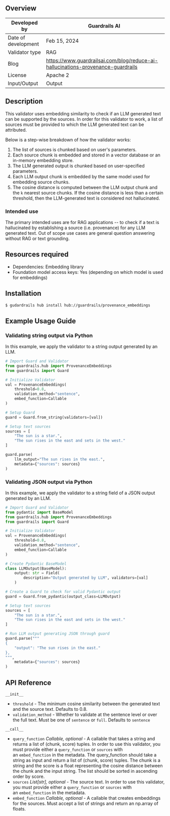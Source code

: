 ## Overview

| Developed by | Guardrails AI |
| --- | --- |
| Date of development | Feb 15, 2024 |
| Validator type | RAG |
| Blog | https://www.guardrailsai.com/blog/reduce-ai-hallucinations-provenance-guardrails |
| License | Apache 2 |
| Input/Output | Output |

## Description

This validator uses embedding similarity to check if an LLM generated text can be supported by the sources. In order for this validator to work, a list of sources must be provided to which the LLM generated text can be  attributed.

Below is a step-wise breakdown of how the validator works:
1. The list of sources is chunked based on user's parameters. 
2. Each source chunk is embedded and stored in a vector database or an in-memory embedding store.
3. The LLM generated output is chunked based on user-specified parameters.
4. Each LLM output chunk is embedded by the same model used for embedding source chunks.
5. The cosine distance is computed between the LLM output chunk and the `k` nearest source chunks. If the cosine distance is less than a certain threshold, then the LLM-generated text is considered not hallucinated.

### Intended use

The primary intended uses are for RAG applications -- to check if a text is hallucinated by establishing a source (i.e. provenance) for any LLM generated text. Out of scope use cases are general question answering without RAG or text grounding.

## Resources required

- Dependencies: Embedding library
- Foundation model access keys: Yes (depending on which model is used for embeddings)

## Installation

```bash
$ gudardrails hub install hub://guardrails/provenance_embeddings
```

## Example Usage Guide

### Validating string output via Python

In this example, we apply the validator to a string output generated by an LLM.

```python
# Import Guard and Validator
from guardrails.hub import ProvenanceEmbeddings
from guardrails import Guard

# Initialize Validator
val = ProvenanceEmbeddings(
	threshold=0.8,
	validation_method="sentence",
	embed_function=Callable
)

# Setup Guard
guard = Guard.from_string(validators=[val])

# Setup text sources
sources = [
	"The sun is a star.",
	"The sun rises in the east and sets in the west."
]

guard.parse(
    llm_output="The sun rises in the east.",
    metadata={"sources": sources}
)
```

### Validating JSON output via Python

In this example, we apply the validator to a string field of a JSON output generated by an LLM.

```python
# Import Guard and Validator
from pydantic import BaseModel
from guardrails.hub import ProvenanceEmbeddings
from guardrails import Guard

# Initialize Validator
val = ProvenanceEmbeddings(
	threshold=0.8,
	validation_method="sentence",
	embed_function=Callable
)

# Create Pydantic BaseModel
class LLMOutput(BaseModel):
	output: str = Field(
		description="Output generated by LLM", validators=[val]
	)

# Create a Guard to check for valid Pydantic output
guard = Guard.from_pydantic(output_class=LLMOutput)

# Setup text sources
sources = [
	"The sun is a star.",
	"The sun rises in the east and sets in the west."
]

# Run LLM output generating JSON through guard
guard.parse("""
{
	"output": "The sun rises in the east."
},
""",
	metadata={"sources": sources}
)
```

## API Reference

`__init__`
- `threshold` - The minimum cosine similarity between the generated text and the source text. Defaults to 0.8.
- `validation_method` - Whether to validate at the sentence level or over the full text. Must be one of `sentence` or `full`. Defaults to `sentence`
    
`__call__`    
- `query_function` *Callable, optional* - A callable that takes a string and returns a list of (chunk, score) tuples. In order to use this validator, you must provide either a `query_function` or `sources` with an `embed_function` in the metadata. The query_function should take a string as input and return a list of (chunk, score) tuples. The chunk is a string and the score is a float representing the cosine distance between the chunk and the input string. The list should be sorted in ascending order by score.
- `sources` *List[str], optional* - The source text. In order to use this validator, you must provide either a `query_function` or `sources` with an `embed_function` in the metadata. 
- `embed_function` *Callable, optional* - A callable that creates embeddings for the sources. Must accept a list of strings and return an np.array of floats.
